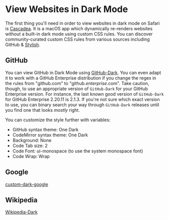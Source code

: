 # View Websites in Dark Mode

The first thing you'll need in order to view websites in dark mode on Safari is [Cascadea](https://cascadea.app). It is a macOS app which dynamically re-renders websites without a built-in dark mode using custom CSS rules. You can discover community-curated custom CSS rules from various sources including GitHub & [Stylish](https://userstyles.org).

## GitHub

You can view GitHub in Dark Mode using [GitHub-Dark](https://github.com/StylishThemes/GitHub-Dark). You can even adapt it to work with a GitHub Enterprise distribution if you change the regex in the rules from "github.com" to "github.*enterprise*.com". Take caution, though, to use an appropriate version of `GitHub-Dark` for your GitHub Enterprise version. For instance, the last known good version of `GitHub-Dark` for GitHub Enterprise 2.20.11 is 2.1.3. If you're not sure which exact version to use, you can binary search your way through `GitHub-Dark` releases until you find one that looks *mostly* right.

You can customize the style further with variables:

* GitHub syntax theme: One Dark
* CodeMirror syntax theme: One Dark
* Background: None
* Code Tab size: 2
* Code Font: ui-monospace (to use the system monospace font)
* Code Wrap: Wrap

## Google

[custom-dark-google](https://userstyles.org/styles/173297/custom-dark-google)

## Wikipedia

[Wikipedia-Dark](https://github.com/StylishThemes/Wikipedia-Dark)
